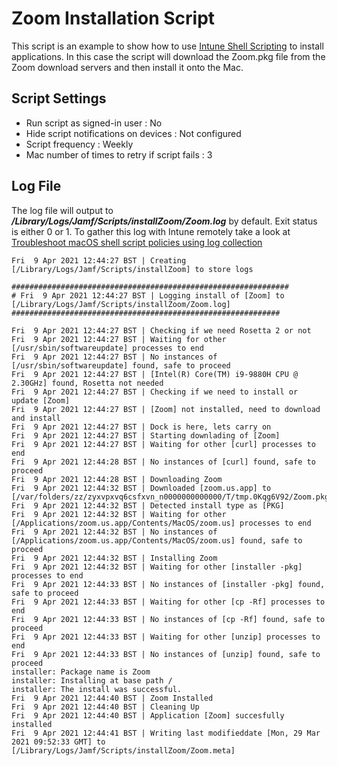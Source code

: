# Zoom Installation Script

This script is an example to show how to use [Intune Shell Scripting](https://docs.microsoft.com/en-us/mem/intune/apps/macos-shell-scripts) to install applications. In this case the script will download the Zoom.pkg file from the Zoom download servers and then install it onto the Mac.


## Script Settings

- Run script as signed-in user : No
- Hide script notifications on devices : Not configured
- Script frequency : Weekly
- Mac number of times to retry if script fails : 3

## Log File

The log file will output to ***/Library/Logs/Jamf/Scripts/installZoom/Zoom.log*** by default. Exit status is either 0 or 1. To gather this log with Intune remotely take a look at  [Troubleshoot macOS shell script policies using log collection](https://docs.microsoft.com/en-us/mem/intune/apps/macos-shell-scripts#troubleshoot-macos-shell-script-policies-using-log-collection)

```
Fri  9 Apr 2021 12:44:27 BST | Creating [/Library/Logs/Jamf/Scripts/installZoom] to store logs

##############################################################
# Fri  9 Apr 2021 12:44:27 BST | Logging install of [Zoom] to [/Library/Logs/Jamf/Scripts/installZoom/Zoom.log]
############################################################

Fri  9 Apr 2021 12:44:27 BST | Checking if we need Rosetta 2 or not
Fri  9 Apr 2021 12:44:27 BST | Waiting for other [/usr/sbin/softwareupdate] processes to end
Fri  9 Apr 2021 12:44:27 BST | No instances of [/usr/sbin/softwareupdate] found, safe to proceed
Fri  9 Apr 2021 12:44:27 BST | [Intel(R) Core(TM) i9-9880H CPU @ 2.30GHz] found, Rosetta not needed
Fri  9 Apr 2021 12:44:27 BST | Checking if we need to install or update [Zoom]
Fri  9 Apr 2021 12:44:27 BST | [Zoom] not installed, need to download and install
Fri  9 Apr 2021 12:44:27 BST | Dock is here, lets carry on
Fri  9 Apr 2021 12:44:27 BST | Starting downlading of [Zoom]
Fri  9 Apr 2021 12:44:27 BST | Waiting for other [curl] processes to end
Fri  9 Apr 2021 12:44:28 BST | No instances of [curl] found, safe to proceed
Fri  9 Apr 2021 12:44:28 BST | Downloading Zoom
Fri  9 Apr 2021 12:44:32 BST | Downloaded [zoom.us.app] to [/var/folders/zz/zyxvpxvq6csfxvn_n0000000000000/T/tmp.0Kqg6V92/Zoom.pkg]
Fri  9 Apr 2021 12:44:32 BST | Detected install type as [PKG]
Fri  9 Apr 2021 12:44:32 BST | Waiting for other [/Applications/zoom.us.app/Contents/MacOS/zoom.us] processes to end
Fri  9 Apr 2021 12:44:32 BST | No instances of [/Applications/zoom.us.app/Contents/MacOS/zoom.us] found, safe to proceed
Fri  9 Apr 2021 12:44:32 BST | Installing Zoom
Fri  9 Apr 2021 12:44:32 BST | Waiting for other [installer -pkg] processes to end
Fri  9 Apr 2021 12:44:33 BST | No instances of [installer -pkg] found, safe to proceed
Fri  9 Apr 2021 12:44:33 BST | Waiting for other [cp -Rf] processes to end
Fri  9 Apr 2021 12:44:33 BST | No instances of [cp -Rf] found, safe to proceed
Fri  9 Apr 2021 12:44:33 BST | Waiting for other [unzip] processes to end
Fri  9 Apr 2021 12:44:33 BST | No instances of [unzip] found, safe to proceed
installer: Package name is Zoom
installer: Installing at base path /
installer: The install was successful.
Fri  9 Apr 2021 12:44:40 BST | Zoom Installed
Fri  9 Apr 2021 12:44:40 BST | Cleaning Up
Fri  9 Apr 2021 12:44:40 BST | Application [Zoom] succesfully installed
Fri  9 Apr 2021 12:44:41 BST | Writing last modifieddate [Mon, 29 Mar 2021 09:52:33 GMT] to [/Library/Logs/Jamf/Scripts/installZoom/Zoom.meta]
```

